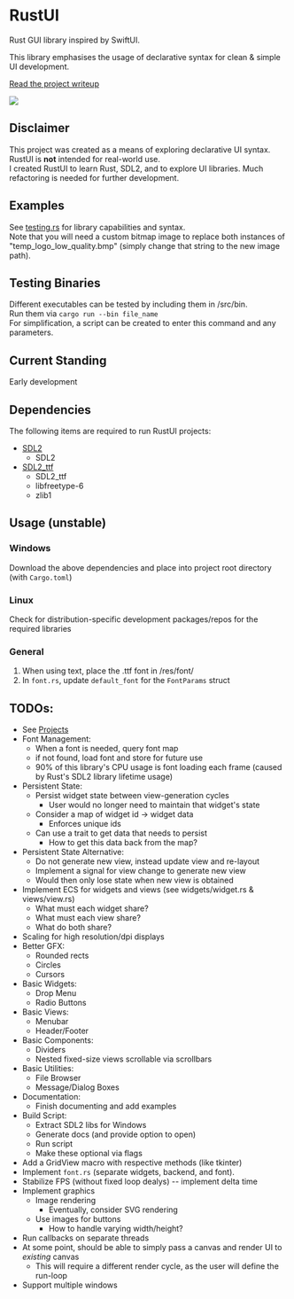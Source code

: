 # RustUI
Rust GUI library inspired by SwiftUI.

This library emphasises the usage of declarative syntax for clean & simple UI development.  

[Read the project writeup](https://github.com/swerdloj/RustUI/blob/master/writeup.pdf)

![](demo.gif)

## Disclaimer
This project was created as a means of exploring declarative UI syntax.  
RustUI is **not** intended for real-world use.  
I created RustUI to learn Rust, SDL2, and to explore UI libraries. Much refactoring is needed for further development.

## Examples
See [testing.rs](https://github.com/swerdloj/RustUI/blob/master/src/bin/testing.rs) for library capabilities and syntax.  
Note that you will need a custom bitmap image to replace both instances of "temp_logo_low_quality.bmp" (simply change that string to the new image path).

## Testing Binaries
Different executables can be tested by including them in /src/bin.  
Run them via `cargo run --bin file_name`  
For simplification, a script can be created to enter this command and any parameters.

## Current Standing
Early development

## Dependencies
The following items are required to run RustUI projects:
- [SDL2](https://www.libsdl.org/download-2.0.php)
  - SDL2
- [SDL2_ttf](https://www.libsdl.org/projects/SDL_ttf/)
  - SDL2_ttf
  - libfreetype-6
  - zlib1

## Usage (unstable)
### Windows
Download the above dependencies and place into project root directory (with `Cargo.toml`)
### Linux
Check for distribution-specific development packages/repos for the required libraries
### General
1. When using text, place the .ttf font in /res/font/
2. In `font.rs`, update `default_font` for the `FontParams` struct

## TODOs:
- See [Projects](https://github.com/swerdloj/RustUI/projects)
- Font Management:
  - When a font is needed, query font map
  - if not found, load font and store for future use
  - 90% of this library's CPU usage is font loading each frame (caused by Rust's SDL2 library lifetime usage)
- Persistent State:
  - Persist widget state between view-generation cycles
    - User would no longer need to maintain that widget's state
  - Consider a map of widget id -> widget data
    - Enforces unique ids
  - Can use a trait to get data that needs to persist
    - How to get this data back from the map?
- Persistent State Alternative:
  - Do not generate new view, instead update view and re-layout
  - Implement a signal for view change to generate new view
  - Would then only lose state when new view is obtained
- Implement ECS for widgets and views (see widgets/widget.rs & views/view.rs)
  - What must each widget share?
  - What must each view share?
  - What do both share?
- Scaling for high resolution/dpi displays
- Better GFX:
  - Rounded rects
  - Circles
  - Cursors
- Basic Widgets:
  - Drop Menu
  - Radio Buttons
- Basic Views:
  - Menubar
  - Header/Footer
- Basic Components:
  - Dividers
  - Nested fixed-size views scrollable via scrollbars
- Basic Utilities:
  - File Browser
  - Message/Dialog Boxes
- Documentation:
  - Finish documenting and add examples
- Build Script:
  - Extract SDL2 libs for Windows
  - Generate docs (and provide option to open)
  - Run script
  - Make these optional via flags
- Add a GridView macro with respective methods (like tkinter)
- Implement `font.rs` (separate widgets, backend, and font).
- Stabilize FPS (without fixed loop dealys) -- implement delta time
- Implement graphics
  - Image rendering
    - Eventually, consider SVG rendering
  - Use images for buttons
    - How to handle varying width/height?
- Run callbacks on separate threads
- At some point, should be able to simply pass a canvas and render UI to *existing* canvas
  - This will require a different render cycle, as the user will define the run-loop
- Support multiple windows